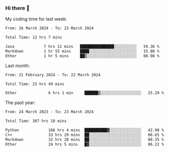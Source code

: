 ### Hi there 👋

My coding time for last week:

<!--START_SECTION:week-->

```txt
From: 16 March 2024 - To: 23 March 2024

Total Time: 12 hrs 7 mins

Java             7 hrs 11 mins   ███████████████░░░░░░░░░░   59.36 %
Markdown         1 hr 55 mins    ████░░░░░░░░░░░░░░░░░░░░░   15.88 %
Other            1 hr 5 mins     ██▒░░░░░░░░░░░░░░░░░░░░░░   08.98 %
```

<!--END_SECTION:week-->

Last month:

<!--START_SECTION:month-->

```txt
From: 21 February 2024 - To: 22 March 2024

Total Time: 23 hrs 49 mins

Other              6 hrs 1 min     ██████▒░░░░░░░░░░░░░░░░░░   25.29 %
```

<!--END_SECTION:month-->

The past year:

<!--START_SECTION:year-->

```txt
From: 24 March 2023 - To: 23 March 2024

Total Time: 387 hrs 10 mins

Python             166 hrs 4 mins  ██████████▓░░░░░░░░░░░░░░   42.90 %
C++                33 hrs 29 mins  ██░░░░░░░░░░░░░░░░░░░░░░░   08.65 %
Markdown           32 hrs 20 mins  ██░░░░░░░░░░░░░░░░░░░░░░░   08.35 %
Other              24 hrs 5 mins   █▓░░░░░░░░░░░░░░░░░░░░░░░   06.22 %
```

<!--END_SECTION:year-->
